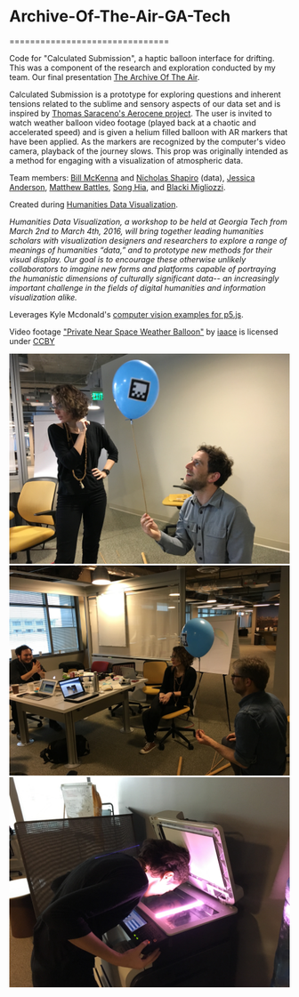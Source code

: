 # Archive-Of-The-Air-GA-Tech
===============================

Code for "Calculated Submission", a haptic balloon interface for drifting. This was a component of the research and exploration conducted by my team. Our final presentation <a href="https://github.com/SongHia/Archive-Of-The-Air-GA-Tech/blob/master/presentation.pdf">The Archive Of The Air</a>.

Calculated Submission is a prototype for exploring questions and inherent tensions related to the sublime and sensory aspects of our data set and is inspired by <a href="http://www.aerocene.com/">Thomas Saraceno's Aerocene project</a>. The user is invited to watch weather balloon video footage (played back at a chaotic and accelerated speed) and is given a helium filled balloon with AR markers that have been applied. As the markers are recognized by the computer's video camera, playback of the journey slows. This prop was originally intended as a method for engaging with a visualization of atmospheric data.

Team members: <a href="http://mit.academia.edu/BillMcKenna">Bill McKenna</a> and <a href="https://chemheritage.academia.edu/NickShapiro">Nicholas Shapiro</a> (data), <a href="http://www.jessicology.com/">Jessica Anderson</a>, <a href="http://metalab.harvard.edu/people/">Matthew Battles</a>, <a href="http://songhia.com/">Song Hia</a>, and <a href="http://blacki.info/">Blacki Migliozzi</a>.

Created during <a href="http://humanitiesvis.lmc.gatech.edu/">Humanities Data Visualization</a>.

<em>Humanities Data Visualization, a workshop to be held at Georgia Tech from March 2nd to March 4th, 2016, will bring together leading humanities scholars with visualization designers and researchers to explore a range of meanings of humanities “data,” and to prototype new methods for their visual display. Our goal is to encourage these otherwise unlikely collaborators to imagine new forms and platforms capable of portraying the humanistic dimensions of culturally significant data-- an increasingly important challenge in the fields of digital humanities and information visualization alike.</em>


Leverages Kyle Mcdonald's <a href="https://github.com/kylemcdonald/cv-examples">computer vision examples for p5.js</a>.

Video footage <a href="https://www.youtube.com/watch?v=lIwUyskXkYM">"Private Near Space Weather Balloon"</a> by <a href="https://www.youtube.com/channel/UCjeCd8DgMf2yWU3yhAOV5UA">iaace</a> is licensed under <a href="http://creativecommons.org/licenses/by/2.0/">CCBY</a>


<img src="https://raw.githubusercontent.com/SongHia/Archive-Of-The-Air-GA-Tech/master/photos/02_testing.jpg">

<img src="https://raw.githubusercontent.com/SongHia/Archive-Of-The-Air-GA-Tech/master/photos/04_testing.jpg">

<img src="https://raw.githubusercontent.com/SongHia/Archive-Of-The-Air-GA-Tech/master/photos/01_facetracking.jpg">